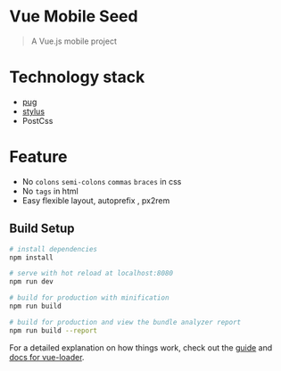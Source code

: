 # Vue Mobile Seed
> A Vue.js mobile project

# Technology stack
  - [pug](https://pugjs.org/api/getting-started.html)
  - [stylus](http://stylus-lang.com/)
  - PostCss
# Feature
  - No `colons` `semi-colons` `commas` `braces` in css
  - No `tags` in html
  - Easy flexible layout, autoprefix , px2rem


## Build Setup

``` bash
# install dependencies
npm install

# serve with hot reload at localhost:8080
npm run dev

# build for production with minification
npm run build

# build for production and view the bundle analyzer report
npm run build --report
```

For a detailed explanation on how things work, check out the [guide](http://vuejs-templates.github.io/webpack/) and [docs for vue-loader](http://vuejs.github.io/vue-loader).
